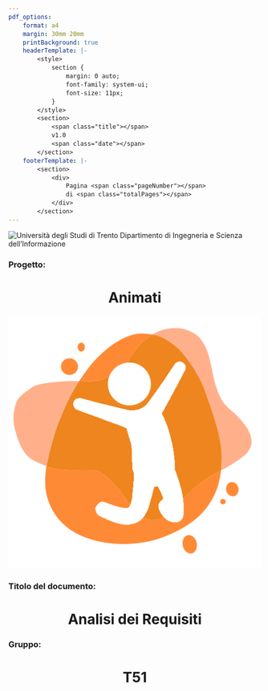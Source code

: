 ```yaml
---
pdf_options:
    format: a4
    margin: 30mm 20mm
    printBackground: true
    headerTemplate: |-
        <style>
            section {
                margin: 0 auto;
                font-family: system-ui;
                font-size: 11px;
            }
        </style>
        <section>
            <span class="title"></span>
            v1.0
            <span class="date"></span>
        </section>
    footerTemplate: |-
        <section>
            <div>
                Pagina <span class="pageNumber"></span>
                di <span class="totalPages"></span>
            </div>
        </section>
---
```

![Università degli Studi di Trento](https://www.agenziagiornalisticaopinione.it/wp-content/uploads/2019/09/Logo-UniTrento-2019.jpg)
Dipartimento di Ingegneria e Scienza dell’Informazione

### Progetto:
<h1 align="center">Animati</h1>

![Logo](https://github.com/IS-T51/animati/blob/main/assets/img/logo512.png?raw=true)

### Titolo del documento:
<h1 align="center">Analisi dei Requisiti</h1>

### Gruppo:
<h1 align="center">T51</h1>

<div class="page-break"></div>
